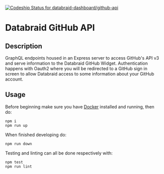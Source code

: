 [ ![Codeship Status for databraid-dashboard/github-api](https://app.codeship.com/projects/b1fbc110-60f4-0135-cb3b-76a002477897/status?branch=master)](https://app.codeship.com/projects/239611)

# Databraid GitHub API

## Description

GraphQL endpoints housed in an Express server to access GitHub's API v3 and serve information to the Databraid GitHub Widget. Authentication happens with Oauth2 where you will be redirected to a GitHub sign in screen to allow Databraid access to some information about your GitHub account.

## Usage

Before beginning make sure you have [Docker](https://www.docker.com/) installed and running, then do:

```
npm i
npm run up
```

When finished developing do:

```
npm run down
```

Testing and linting can all be done respectively with:

```
npm test
npm run lint
```
